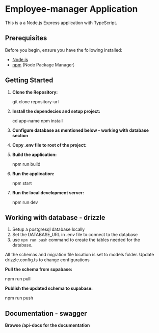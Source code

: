 # Employee-manager Application

This is a a Node.js Express application with TypeScript.

## Prerequisites

Before you begin, ensure you have the following installed:

- [Node.js](https://nodejs.org/)
- [npm](https://www.npmjs.com/) (Node Package Manager)

## Getting Started

1. **Clone the Repository:**

   git clone repository-url

2. **Install the dependecies and setup project:**

   cd app-name
   npm install

3. **Configure database as mentioned below - working with database section**
4. **Copy .env file to root of the project:**

5. **Build the application:**

   npm run build

6. **Run the application:**

   npm start

7. **Run the local development server:**

   npm run dev

## Working with database - drizzle

1. Setup a postgresql database locally
2. Set the DATABASE_URL in .env file to connect to the database
3. use `npm run push` command to create the tables needed for the database.

All the schemas and migration file location is set to models folder. Update drizzle.config.ts to change configurations

**Pull the schema from supabase:**

npm run pull

**Publish the updated schema to supabase:**

npm run push

## Documentation - swagger

**Browse /api-docs for the documentation**

